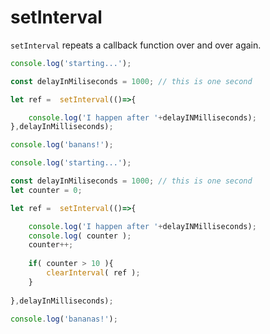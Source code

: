 # setInterval

`setInterval` repeats a callback function over and over again.



```javascript
console.log('starting...');

const delayInMiliseconds = 1000; // this is one second

let ref =  setInterval(()=>{

    console.log('I happen after '+delayINMilliseconds);
},delayInMilliseconds);

console.log('banans!');
```



```javascript
console.log('starting...');

const delayInMiliseconds = 1000; // this is one second
let counter = 0;

let ref =  setInterval(()=>{

    console.log('I happen after '+delayINMilliseconds);
    console.log( counter );
    counter++;
    
    if( counter > 10 ){
        clearInterval( ref );
    }
    
},delayInMilliseconds);

console.log('bananas!');
```

